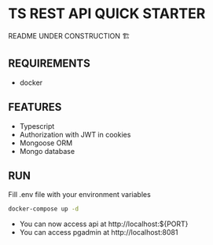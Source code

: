 # TS REST API QUICK STARTER

README UNDER CONSTRUCTION 🏗️

## REQUIREMENTS

- docker

## FEATURES

- Typescript
- Authorization with JWT in cookies
- Mongoose ORM
- Mongo database

## RUN

Fill .env file with your environment variables

```bash
docker-compose up -d
```

- You can now access api at http://localhost:${PORT}
- You can access pgadmin at http://localhost:8081
